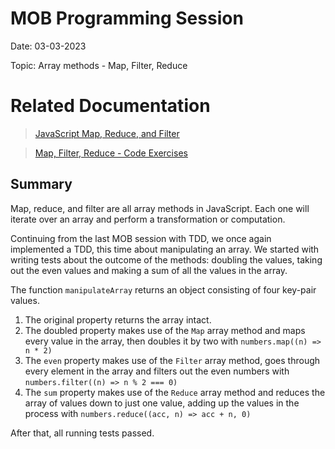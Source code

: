 # MOB Programming Session

Date: 03-03-2023

Topic: Array methods - Map, Filter, Reduce

# Related Documentation

> [JavaScript Map, Reduce, and Filter](https://www.freecodecamp.org/news/javascript-map-reduce-and-filter-explained-with-examples/)

> [Map, Filter, Reduce - Code Exercises](https://www.crocoder.dev/blog/map-filter-reduce-exercises)

## Summary

Map, reduce, and filter are all array methods in JavaScript. Each one will iterate over an array and perform a transformation or computation.

Continuing from the last MOB session with TDD, we once again implemented a TDD, this time about manipulating an array. We started with writing tests about the outcome of the methods: doubling the values, taking out the even values and making a sum of all the values in the array.

The function `manipulateArray` returns an object consisting of four key-pair values.

1. The original property returns the array intact.
2. The doubled property makes use of the `Map` array method and maps every value in the array, then doubles it by two with `numbers.map((n) => n * 2)`
3. The `even` property makes use of the `Filter` array method, goes through every element in the array and filters out the even numbers with `numbers.filter((n) => n % 2 === 0)`
4. The `sum` property makes use of the `Reduce` array method and reduces the array of values down to just one value, adding up the values in the process with `numbers.reduce((acc, n) => acc + n, 0)`

After that, all running tests passed.
